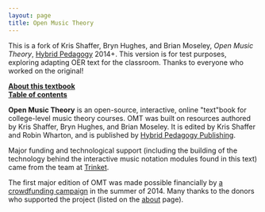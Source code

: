 ```yaml
---
layout: page
title: Open Music Theory
---
```


This is a fork of Kris Shaffer, Bryn Hughes, and Brian Moseley, *Open Music Theory*, [Hybrid Pedagogy](http://www.digitalpedagogylab.com/hybridped/) 2014+.
This version is for test purposes, exploring adapting OER text for the classroom.
Thanks to everyone who worked on the original!

[**About this textbook**](about.html)  
[**Table of contents**](contents.html)

**Open Music Theory** is an open-source, interactive, online "text"book for college-level music theory courses. OMT was built on resources authored by Kris Shaffer, Bryn Hughes, and Brian Moseley. It is edited by Kris Shaffer and Robin Wharton, and is published by [Hybrid Pedagogy Publishing](http://www.hybridpedagogy.org/#publishing). 

Major funding and technological support (including the building of the technology behind the interactive music notation modules found in this text) came from the team at [Trinket](http://www.trinket.io).

The first major edition of OMT was made possible financially by [a crowdfunding campaign](http://www.hybridpedagogy.com/page-two/open-interactive-music-theory-textbook-campaign-update/) in the summer of 2014. Many thanks to the donors who supported the project (listed on the [about](about.html) page).
